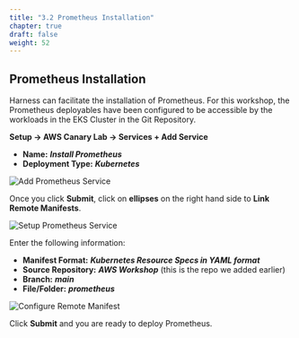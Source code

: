 ```yaml
---
title: "3.2 Prometheus Installation"
chapter: true
draft: false
weight: 52
---
```


## Prometheus Installation

Harness can facilitate the installation of Prometheus. For this workshop, the Prometheus deployables have been configured to be accessible by the workloads in the  EKS Cluster in the Git Repository. 

**Setup -> AWS Canary Lab -> Services  + Add Service**

* **Name:** ***Install Prometheus***
* **Deployment Type:** ***Kubernetes***

![Add Prometheus Service](/images/prometheus_service.png)

Once you click **Submit**, click on **ellipses** on the right hand side to **Link Remote Manifests**. 

![Setup Prometheus Service](/images/prometheus_service_setup.png)

Enter the following information:

* **Manifest Format:** ***Kubernetes Resource Specs in YAML format***
* **Source Repository:** ***AWS Workshop*** (this is the repo we added earlier)
* **Branch:** ***main***
* **File/Folder:** ***prometheus***

![Configure Remote Manifest](/images/remote_manifest.png)

Click **Submit** and you are ready to deploy Prometheus. 

